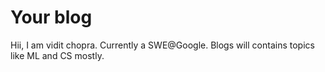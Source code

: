 # Your blog

Hii, I am vidit chopra. Currently a SWE@Google. Blogs will contains topics like ML and CS mostly.
